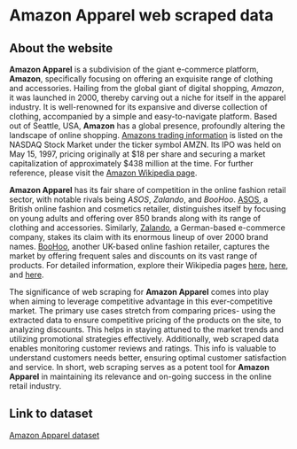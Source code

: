 # Amazon Apparel web scraped data 

## About the website

**Amazon Apparel** is a subdivision of the giant e-commerce platform, **Amazon**, specifically focusing on offering an exquisite range of clothing and accessories. Hailing from the global giant of digital shopping, _Amazon_, it was launched in 2000, thereby carving out a niche for itself in the apparel industry. It is well-renowned for its expansive and diverse collection of clothing, accompanied by a simple and easy-to-navigate platform. Based out of Seattle, USA, **Amazon** has a global presence, profoundly altering the landscape of online shopping. [Amazons trading information](https://www.bloomberg.com/quote/AMZN:US) is listed on the NASDAQ Stock Market under the ticker symbol AMZN. Its IPO was held on May 15, 1997, pricing originally at $18 per share and securing a market capitalization of approximately $438 million at the time. For further reference, please visit the [Amazon Wikipedia page](https://en.wikipedia.org/wiki/Amazon_(company)).

**Amazon Apparel** has its fair share of competition in the online fashion retail sector, with notable rivals being _ASOS_, _Zalando_, and _BooHoo_. [ASOS](https://www.asos.com/), a British online fashion and cosmetics retailer, distinguishes itself by focusing on young adults and offering over 850 brands along with its range of clothing and accessories. Similarly, [Zalando](https://www.zalando.com/), a German-based e-commerce company, stakes its claim with its enormous lineup of over 2000 brand names. [BooHoo](https://www.boohoo.com/), another UK-based online fashion retailer, captures the market by offering frequent sales and discounts on its vast range of products. For detailed information, explore their Wikipedia pages [here](https://en.wikipedia.org/wiki/ASOS.com), [here](https://en.wikipedia.org/wiki/Zalando), and [here](https://en.wikipedia.org/wiki/Boohoo.com).

The significance of web scraping for **Amazon Apparel** comes into play when aiming to leverage competitive advantage in this ever-competitive market. The primary use cases stretch from comparing prices- using the extracted data to ensure competitive pricing of the products on the site, to analyzing discounts. This helps in staying attuned to the market trends and utilizing promotional strategies effectively. Additionally, web scraped data enables monitoring customer reviews and ratings. This info is valuable to understand customers needs better, ensuring optimal customer satisfaction and service. In short, web scraping serves as a potent tool for **Amazon Apparel** in maintaining its relevance and on-going success in the online retail industry.


## Link to **dataset**

[Amazon Apparel dataset](https://www.databoutique.com/buy-data-list-subset/Amazon%20Apparel%20web%20scraped%20data/r/reczqKrn1OVt73Q53)

